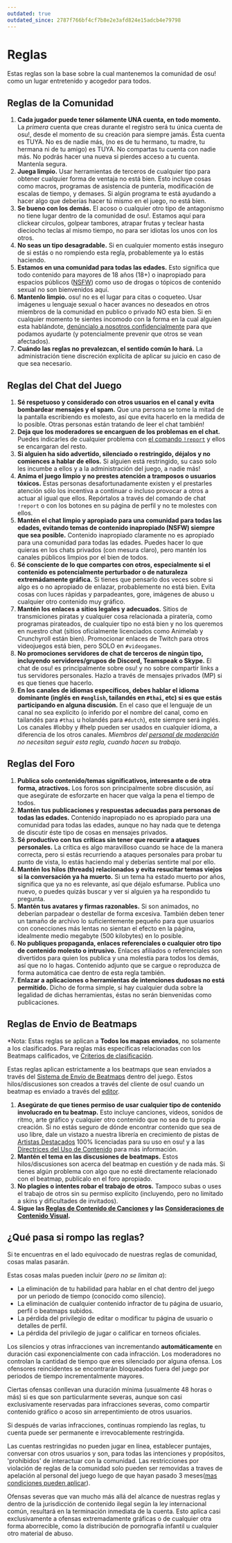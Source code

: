 ```yaml
---
outdated: true
outdated_since: 2787f766bf4cf7b8e2e3afd824e15adcb4e79798
---
```


# Reglas

Estas reglas son la base sobre la cual mantenemos la comunidad de osu! como un lugar entretenido y acogedor para todos.

## Reglas de la Comunidad

1. **Cada jugador puede tener sólamente UNA cuenta, en todo momento.** La *primera* cuenta que creas durante el registro será tu única cuenta de osu!, desde el momento de su creación para siempre jamás. Ésta cuenta es TUYA. No es de nadie más, (no es de tu hermano, tu madre, tu hermana ni de tu amigo) es TUYA. No compartas tu cuenta con nadie más. No podrás hacer una nueva si pierdes acceso a tu cuenta. Mantenla segura.
2. **Juega limpio.** Usar herramientas de terceros de cualquier tipo para obtener cualquier forma de ventaja no está bien. Esto incluye cosas como macros, programas de asistencia de puntería, modificación de escalas de tiempo, y demases. Si algún programa te está ayudando a hacer algo que deberías hacer tú mismo en el juego, no está bien.
3. **Se bueno con los demás.** El acoso o cualquier otro tipo de antagonismo no tiene lugar dentro de la comunidad de osu!. Estamos aquí para clickear círculos, golpear tambores, atrapar frutas y teclear hasta dieciocho teclas al mismo tiempo, no para ser idiotas los unos con los otros.
4. **No seas un tipo desagradable.** Si en cualquier momento estás inseguro de si estás o no rompiendo esta regla, probablemente ya lo estás haciendo.
5. **Estamos en una comunidad para todas las edades.** Esto significa que todo contenido para mayores de 18 años (18+) o inapropiado para espacios públicos ([NSFW](https://es.wikipedia.org/wiki/NSFW)) como uso de drogas o tópicos de contenido sexual no son bienvenidos aquí.
6. **Mantenlo limpio.** osu! no es el lugar para citas o coqueteo. Usar imágenes u lenguaje sexual o hacer avances no deseados en otros miembros de la comunidad en publico o privado NO esta bien. Si en cualquier momento te sientes incomodo con la forma en la cual alguien esta hablándote, [denúncialo a nosotros confidencialmente](/wiki/Reporting_Bad_Behaviour/Abuse) para que podamos ayudarte (y potencialmente prevenir que otros se vean afectados).
7. **Cuándo las reglas no prevalezcan, el sentido común lo hará.** La administración tiene discreción explícita de aplicar su juicio en caso de que sea necesario.

## Reglas del Chat del Juego

1. **Sé respetuoso y considerado con otros usuarios en el canal y evita bombardear mensajes y el spam.** Que una persona se tome la mitad de la pantalla escribiendo es molesto, así que evita hacerlo en la medida de lo posible. Otras personas están tratando de leer el chat también!
2. **Deja que los moderadores se encarguen de los problemas en el chat.** Puedes indicarles de cualquier problema con [el comando `!report`](/wiki/Reporting_Bad_Behaviour) y ellos se encargaran del resto.
3. **Si alguien ha sido advertido, silenciado o restringido, déjalos y no comiences a hablar de ellos.** Si alguien está restringido, su caso solo les incumbe a ellos y a la administración del juego, a nadie más!
4. **Anima el juego limpio y no prestes atención a tramposos o usuarios tóxicos.** Estas personas desafortunadamente existen y el prestarles atención sólo los incentiva a continuar o incluso provocar a otros a actuar al igual que ellos. Repórtalos a través del comando de chat `!report` o con los botones en su página de perfil y no te molestes con ellos.
5. **Mantén el chat limpio y apropiado para una comunidad para todas las edades, evitando temas de contenido inapropiado (NSFW) siempre que sea posible.** Contenido inapropiado claramente no es apropiado para una comunidad para todas las edades. Puedes hacer lo que quieras en los chats privados (con mesura claro), pero mantén los canales públicos limpios por el bien de todos.
6. **Sé consciente de lo que compartes con otros, especialmente si el contenido es potencialmente perturbador o de naturaleza extremádamente gráfica.** Si tienes que pensarlo dos veces sobre si algo es o no apropiado de enlazar, probablemente no está bien. Evita cosas con luces rápidas y parpadeantes, gore, imágenes de abuso u cualquier otro contenido muy gráfico.
7. **Mantén los enlaces a sitios legales y adecuados.** Sitios de transmiciones piratas y cualquier cosa relacionada a piratería, como programas pirateados, de cualquier tipo no está bien y no los queremos en nuestro chat (sitios oficialmente licenciados como Animelab y Crunchyroll están bien). Promocionar enlaces de Twitch para otros videojuegos está bien, pero SOLO en `#videogames`.
8. **No promociones servidores de chat de terceros de ningún tipo, incluyendo servidores/grupos de Discord, Teamspeak o Skype.** El chat de osu! es principalmente sobre osu! y no sobre compartir links a tus servidores personales. Hazlo a través de mensajes privados (MP) si es que tienes que hacerlo.
9. **En los canales de idiomas específicos, debes hablar el idioma dominante (inglés en `#english`, tailandés en `#thai`, etc) si es que estás participando en alguna discusión.** En el caso que el lenguaje de un canal no sea explícito (o inferido por el nombre del canal, como en tailandés para `#thai` u holandés para `#dutch`), este siempre será inglés. Los canales #lobby y #help pueden ser usados en cualquier idioma, a diferencia de los otros canales. *Miembros del [personal de moderación](/wiki/People/Global_Moderation_Team) no necesitan seguir esta regla, cuando hacen su trabajo.*

## Reglas del Foro

1. **Publica solo contenido/temas significativos, interesante o de otra forma, atractivos.** Los foros son principalmente sobre discusión, así que asegúrate de esforzarte en hacer que valga la pena el tiempo de todos.
2. **Mantén tus publicaciones y respuestas adecuadas para personas de todas las edades.** Contenido inapropiado no es apropiado para una comunidad para todas las edades, aunque no hay nada que te detenga de discutir éste tipo de cosas en mensajes privados.
3. **Sé productivo con tus críticas sin tener que recurrir a ataques personales.** La crítica es algo maravilloso cuando se hace de la manera correcta, pero si estás recurriendo a ataques personales para probar tu punto de vista, lo estás haciendo mal y deberías sentirte mal por ello.
4. **Mantén los hilos (threads) relacionados y evita resucitar temas viejos si la conversación ya ha muerto.** Si un tema ha estado muerto por años, significa que ya no es relevante, así que déjalo esfumarse. Publica uno nuevo, o puedes quizás buscar y ver si alguien ya ha respondido tu pregunta.
5. **Mantén tus avatares y firmas razonables.** Si son animados, no deberían parpadear o destellar de forma excesiva. También deben tener un tamaño de archivo lo suficientemente pequeño para que usuarios con conecciones más lentas no sientan el efecto en la página, idealmente medio megabyte (500 kilobytes) en lo posible.
6. **No publiques propaganda, enlaces referenciales o cualquier otro tipo de contenido molesto o intrusivo.** Enlaces afiliados o referenciales son divertidos para quien los publica y una molestia para todos los demás, así que no lo hagas. Contenido adjunto que se cargue o reproduzca de forma automática cae dentro de esta regla también.
7. **Enlazar a aplicaciones o herramientas de intenciones dudosas no está permitido.** Dicho de forma simple, si hay cualquier duda sobre la legalidad de dichas herramientas, éstas no serán bienvenidas como publicaciones.

## Reglas de Envio de Beatmaps

*Nota: Estas reglas se aplican a **Todos los mapas enviados**, no solamente a los clasificados. Para reglas más específicas relacionadas con los Beatmaps calificados, ve [Criterios de clasificación](/wiki/Ranking_Criteria).

Estas reglas aplican estrictamente a los beatmaps que sean enviados a través del [Sistema de Envío de Beatmaps](/wiki/Submission) dentro del juego. Estos hilos/discusiones son creados a través del cliente de osu! cuando un beatmap es enviado a través del [editor](/wiki/Beatmap_Editor).

1. **Asegúrate de que tienes permiso de usar cualquier tipo de contenido involucrado en tu beatmap.** Esto incluye canciones, vídeos, sonidos de ritmo, arte gráfico y cualquier otro contenido que no sea de tu propia creación. Si no estás seguro de dónde encontrar contenido que sea de uso libre, dale un vistazo a nuestra librería en crecimiento de pistas de [Artistas Destacados](https://osu.ppy.sh/beatmaps/artists/) 100% licenciadas para su uso en osu! y a las [Directrices del Uso de Contenido](Content_Usage_Guidelines) para más información.
2. **Mantén el tema en las discusiones de beatmaps.** Estos hilos/discusiones son acerca del beatmap en cuestión y de nada más. Si tienes algún problema con algo que no esté directamente relacionado con el beatmap, publícalo en el foro apropiado.
3. **No plagies o intentes robar el trabajo de otros.** Tampoco subas o uses el trabajo de otros sin su permiso explícito (incluyendo, pero no limitado a skins y dificultades de invitados).
4. **Sigue las [Reglas de Contenido de Canciones](Song_Content_Rules) y las [Consideraciones de Contenido Visual](Visual_Content_Considerations).**

## ¿Qué pasa si rompo las reglas?

Si te encuentras en el lado equivocado de nuestras reglas de comunidad, cosas malas pasarán.

Estas cosas malas pueden incluir (*pero no se limitan a*):

- La eliminación de tu habilidad para hablar en el chat dentro del juego por un periodo de tiempo (conocido como silencio).
- La eliminación de cualquier contenido infractor de tu página de usuario, perfil o beatmaps subidos.
- La pérdida del privilegio de editar o modificar tu página de usuario o detalles de perfil.
- La pérdida del privilegio de jugar o calificar en torneos oficiales.

Los silencios y otras infracciones van incrementando **automáticamente** en duración casi exponencialmente con cada infracción. Los moderadores no controlan la cantidad de tiempo que eres silenciado por alguna ofensa. Los ofensores reincidentes se encontrarán bloqueados fuera del juego por periodos de tiempo incrementalmente mayores.

Ciertas ofensas conllevan una duración mínima (usualmente 48 horas o más) si es que son particularmente severas, aunque son casi exclusivamente reservadas para infracciones severas, como compartir contenido gráfico o acoso sin arrepentimiento de otros usuarios.

Si después de varias infracciones, continuas rompiendo las reglas, tu cuenta puede ser permanente e irrevocablemente restringida.

Las cuentas restringidas no pueden jugar en línea, establecer puntajes, conversar con otros usuarios y son, para todas las intenciones y propósitos, 'prohibidos' de interactuar con la comunidad. Las restricciones por violación de reglas de la comunidad solo pueden ser removidas a traves de apelación al personal del juego luego de que hayan pasado 3 meses([mas condiciones pueden aplicar](/wiki/Help_Centre/Account_Restrictions#common-restriction-reasons-and-cooldowns)).

Ofensas severas que van mucho más allá del alcance de nuestras reglas y dentro de la jurisdicción de contenido ilegal según la ley internacional común, resultará en la terminación inmediata de la cuenta. Esto aplica casi exclusivamente a ofensas extremadamente gráficas o de cualquier otra forma aborrecible, como la distribución de pornografía infantil u cualquier otro material de abuso.
